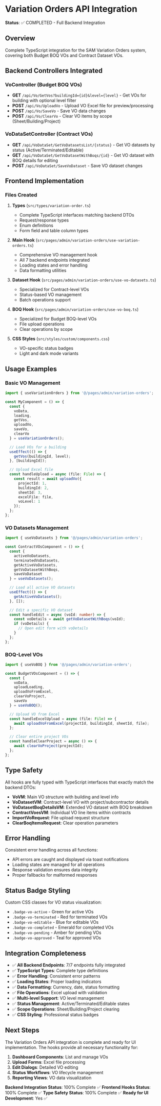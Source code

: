 # Variation Orders API Integration

**Status**: ✅ COMPLETED - Full Backend Integration

## Overview

Complete TypeScript integration for the SAM Variation Orders system, covering both Budget BOQ VOs and Contract Dataset VOs.

## Backend Controllers Integrated

### VoController (Budget BOQ VOs)
- **GET** `/api/Vo/GetVos?buildingId={id}&level={level}` - Get VOs for building with optional level filter
- **POST** `/api/Vo/UploadVo` - Upload VO Excel file for preview/processing  
- **POST** `/api/Vo/SaveVo` - Save VO data changes
- **POST** `/api/Vo/ClearVo` - Clear VO items by scope (Sheet/Building/Project)

### VoDataSetController (Contract VOs)
- **GET** `/api/VoDataSet/GetVoDatasetsList/{status}` - Get VO datasets by status (Active/Terminated/Editable)
- **GET** `/api/VoDataSet/GetVoDatasetWithBoqs/{id}` - Get VO dataset with BOQ details for editing
- **POST** `/api/VoDataSet/SaveVoDataset` - Save VO dataset changes

## Frontend Implementation

### Files Created

1. **Types** (`src/types/variation-order.ts`)
   - Complete TypeScript interfaces matching backend DTOs
   - Request/response types
   - Enum definitions
   - Form field and table column types

2. **Main Hook** (`src/pages/admin/variation-orders/use-variation-orders.ts`)
   - Comprehensive VO management hook
   - All 7 backend endpoints integrated
   - Loading states and error handling
   - Data formatting utilities

3. **Dataset Hook** (`src/pages/admin/variation-orders/use-vo-datasets.ts`)
   - Specialized for Contract-level VOs
   - Status-based VO management
   - Batch operations support

4. **BOQ Hook** (`src/pages/admin/variation-orders/use-vo-boq.ts`)
   - Specialized for Budget BOQ-level VOs
   - File upload operations
   - Clear operations by scope

5. **CSS Styles** (`src/styles/custom/components.css`)
   - VO-specific status badges
   - Light and dark mode variants

## Usage Examples

### Basic VO Management
```typescript
import { useVariationOrders } from '@/pages/admin/variation-orders';

const MyComponent = () => {
  const {
    voData,
    loading,
    getVos,
    uploadVo,
    saveVo,
    clearVo
  } = useVariationOrders();

  // Load VOs for a building
  useEffect(() => {
    getVos(buildingId, level);
  }, [buildingId]);

  // Upload Excel file
  const handleUpload = async (file: File) => {
    const result = await uploadVo({
      projectId: 1,
      buildingId: 2,
      sheetId: 3,
      excelFile: file,
      voLevel: 1
    });
  };
};
```

### VO Datasets Management
```typescript
import { useVoDatasets } from '@/pages/admin/variation-orders';

const ContractVOsComponent = () => {
  const {
    activeVoDatasets,
    terminatedVoDatasets,
    getActiveVoDatasets,
    getVoDatasetWithBoqs,
    saveVoDataset
  } = useVoDatasets();

  // Load all active VO datasets
  useEffect(() => {
    getActiveVoDatasets();
  }, []);

  // Edit a specific VO dataset
  const handleEdit = async (voId: number) => {
    const voDetails = await getVoDatasetWithBoqs(voId);
    if (voDetails) {
      // Open edit form with voDetails
    }
  };
};
```

### BOQ-Level VOs
```typescript
import { useVoBOQ } from '@/pages/admin/variation-orders';

const BudgetVOsComponent = () => {
  const {
    voData,
    uploadLoading,
    uploadVoFromExcel,
    clearVoProject,
    saveVo
  } = useVoBOQ();

  // Upload VO from Excel
  const handleExcelUpload = async (file: File) => {
    await uploadVoFromExcel(projectId, buildingId, sheetId, file);
  };

  // Clear entire project VOs
  const handleClearProject = async () => {
    await clearVoProject(projectId);
  };
};
```

## Type Safety

All hooks are fully typed with TypeScript interfaces that exactly match the backend DTOs:

- **VoVM**: Main VO structure with building and level info
- **VoDatasetVM**: Contract-level VO with project/subcontractor details
- **VoDatasetBoqDetailsVM**: Extended VO dataset with BOQ breakdown
- **ContractVoesVM**: Individual VO line items within contracts
- **ImportVoRequest**: File upload request structure
- **ClearBoqItemsRequest**: Clear operation parameters

## Error Handling

Consistent error handling across all functions:
- API errors are caught and displayed via toast notifications
- Loading states are managed for all operations
- Response validation ensures data integrity
- Proper fallbacks for malformed responses

## Status Badge Styling

Custom CSS classes for VO status visualization:
- `.badge-vo-active` - Green for active VOs
- `.badge-vo-terminated` - Red for terminated VOs
- `.badge-vo-editable` - Blue for editable VOs
- `.badge-vo-completed` - Emerald for completed VOs
- `.badge-vo-pending` - Amber for pending VOs
- `.badge-vo-approved` - Teal for approved VOs

## Integration Completeness

- ✅ **All Backend Endpoints**: 7/7 endpoints fully integrated
- ✅ **TypeScript Types**: Complete type definitions
- ✅ **Error Handling**: Consistent error patterns
- ✅ **Loading States**: Proper loading indicators
- ✅ **Data Formatting**: Currency, date, status formatting
- ✅ **File Operations**: Excel upload with validation
- ✅ **Multi-level Support**: VO level management
- ✅ **Status Management**: Active/Terminated/Editable states
- ✅ **Scope Operations**: Sheet/Building/Project clearing
- ✅ **CSS Styling**: Professional status badges

## Next Steps

The Variation Orders API integration is complete and ready for UI implementation. The hooks provide all necessary functionality for:

1. **Dashboard Components**: List and manage VOs
2. **Upload Forms**: Excel file processing
3. **Edit Dialogs**: Detailed VO editing
4. **Status Workflows**: VO lifecycle management
5. **Reporting Views**: VO data visualization

**Backend Integration Status**: 100% Complete ✅
**Frontend Hooks Status**: 100% Complete ✅
**Type Safety Status**: 100% Complete ✅
**Ready for UI Development**: Yes ✅